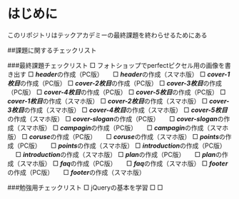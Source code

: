 # はじめに
このリポジトリはテックアカデミーの最終課題を終わらせるためにある

##課題に関するチェックリスト

###最終課題チェックリスト
□ フォトショップでperfectピクセル用の画像を書き出す
□ ***header***の作成（PC版）  　
□ ***header***の作成（スマホ版）
□ ***cover-1枚目***の作成（PC版）
□ ***cover-2枚目***の作成（PC版）
□ ***cover-3枚目***の作成（PC版） 
□ ***cover-4枚目***の作成（PC版）
□ ***cover-5枚目***の作成（PC版）
□ ***cover-1枚目***の作成（スマホ版）
□ ***cover-2枚目***の作成（スマホ版）
□ ***cover-3枚目***の作成（スマホ版）
□ ***cover-4枚目***の作成（スマホ版）
□ ***cover-5枚目***の作成（スマホ版）
□ ***cover-slogan***の作成（PC版）  　
□ ***cover-slogan***の作成（スマホ版）
□ ***campagin***の作成（PC版）  　
□ ***campagin***の作成（スマホ版）
□ ***coruse***の作成（PC版）  　
□ ***coruse***の作成（スマホ版）
□ ***points***の作成（PC版）  　
□ ***points***の作成（スマホ版）
□ ***introduction***の作成（PC版）  　
□ ***introduction***の作成（スマホ版）
□ ***plan***の作成（PC版）  　
□ ***plan***の作成（スマホ版）
□ ***faq***の作成（PC版）  　
□ ***faq***の作成（スマホ版）
□ ***footer***の作成（PC版）  　
□ ***footer***の作成（スマホ版）

###勉強用チェックリスト
□ jQueryの基本を学習
□ 
□
